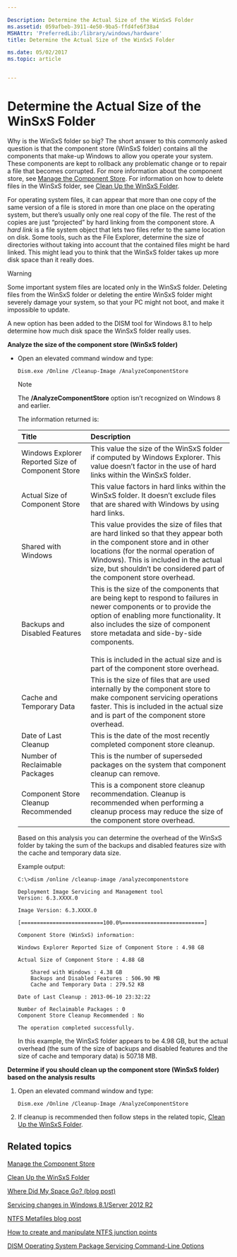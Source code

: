 ```yaml
---

Description: Determine the Actual Size of the WinSxS Folder
ms.assetid: 059afbeb-3911-4e50-9ba5-ffd4fe6f38a4
MSHAttr: 'PreferredLib:/library/windows/hardware'
title: Determine the Actual Size of the WinSxS Folder

ms.date: 05/02/2017
ms.topic: article


---
```


# Determine the Actual Size of the WinSxS Folder


Why is the WinSxS folder so big? The short answer to this commonly asked question is that the component store (WinSxS folder) contains all the components that make-up Windows to allow you operate your system. These components are kept to rollback any problematic change or to repair a file that becomes corrupted. For more information about the component store, see [Manage the Component Store](manage-the-component-store.md). For information on how to delete files in the WinSxS folder, see [Clean Up the WinSxS Folder](clean-up-the-winsxs-folder.md).

For operating system files, it can appear that more than one copy of the same version of a file is stored in more than one place on the operating system, but there’s usually only one real copy of the file. The rest of the copies are just “projected” by hard linking from the component store. A *hard link* is a file system object that lets two files refer to the same location on disk. Some tools, such as the File Explorer, determine the size of directories without taking into account that the contained files might be hard linked. This might lead you to think that the WinSxS folder takes up more disk space than it really does.

> [!WARNING]
> Some important system files are located only in the WinSxS folder. Deleting files from the WinSxS folder or deleting the entire WinSxS folder might severely damage your system, so that your PC might not boot, and make it impossible to update.

A new option has been added to the DISM tool for Windows 8.1 to help determine how much disk space the WinSxS folder really uses.

**Analyze the size of the component store (WinSxS folder)**

-   Open an elevated command window and type:

    ```
    Dism.exe /Online /Cleanup-Image /AnalyzeComponentStore
    ```

    > [!NOTE]
    > The **/AnalyzeComponentStore** option isn’t recognized on Windows 8 and earlier.

    The information returned is:

    | Title                                             | Description                                                                                                                                                                                                                                                                                                                               |
    |:--------------------------------------------------|:------------------------------------------------------------------------------------------------------------------------------------------------------------------------------------------------------------------------------------------------------------------------------------------------------------------------------------------|
    | Windows Explorer Reported Size of Component Store | This value the size of the WinSxS folder if computed by Windows Explorer. This value doesn’t factor in the use of hard links within the WinSxS folder.                                                                                                                                                                                    |
    | Actual Size of Component Store                    | This value factors in hard links within the WinSxS folder. It doesn’t exclude files that are shared with Windows by using hard links.                                                                                                                                                                                                     |
    | Shared with Windows                               | This value provides the size of files that are hard linked so that they appear both in the component store and in other locations (for the normal operation of Windows). This is included in the actual size, but shouldn’t be considered part of the component store overhead.                                                           |
    | Backups and Disabled Features                     | This is the size of the components that are being kept to respond to failures in newer components or to provide the option of enabling more functionality. It also includes the size of component store metadata and side-by-side components. <br/><br/> This is included in the actual size and is part of the component store overhead. |
    | Cache and Temporary Data                          | This is the size of files that are used internally by the component store to make component servicing operations faster. This is included in the actual size and is part of the component store overhead.                                                                                                                                 |
    | Date of Last Cleanup                              | This is the date of the most recently completed component store cleanup.                                                                                                                                                                                                                                                                  |
    | Number of Reclaimable Packages                    | This is the number of superseded packages on the system that component cleanup can remove.                                                                                                                                                                                                                                                |
    | Component Store Cleanup Recommended               | This is a component store cleanup recommendation. Cleanup is recommended when performing a cleanup process may reduce the size of the component store overhead.                                                                                                                                                                           |

    Based on this analysis you can determine the overhead of the WinSxS folder by taking the sum of the backups and disabled features size with the cache and temporary data size.

    Example output:

    ```
    C:\>dism /online /cleanup-image /analyzecomponentstore

    Deployment Image Servicing and Management tool
    Version: 6.3.XXXX.0

    Image Version: 6.3.XXXX.0

    [==========================100.0%==========================]

    Component Store (WinSxS) information:

    Windows Explorer Reported Size of Component Store : 4.98 GB

    Actual Size of Component Store : 4.88 GB

        Shared with Windows : 4.38 GB
        Backups and Disabled Features : 506.90 MB
        Cache and Temporary Data : 279.52 KB

    Date of Last Cleanup : 2013-06-10 23:32:22

    Number of Reclaimable Packages : 0
    Component Store Cleanup Recommended : No

    The operation completed successfully.
    ```

    In this example, the WinSxS folder appears to be 4.98 GB, but the actual overhead (the sum of the size of backups and disabled features and the size of cache and temporary data) is 507.18 MB.

**Determine if you should clean up the component store (WinSxS folder) based on the analysis results**

1.  Open an elevated command window and type:

    ```
    Dism.exe /Online /Cleanup-Image /AnalyzeComponentStore
    ```

2.  If cleanup is recommended then follow steps in the related topic, [Clean Up the WinSxS Folder](clean-up-the-winsxs-folder.md).

## <span id="related_topics"></span>Related topics


[Manage the Component Store](manage-the-component-store.md)

[Clean Up the WinSxS Folder](clean-up-the-winsxs-folder.md)

[Where Did My Space Go? (blog post)](http://blogs.technet.com/b/askcore/archive/2013/03/01/where-did-my-space-go.aspx)

[Servicing changes in Windows 8.1/Server 2012 R2](http://blogs.technet.com/b/joscon/archive/2013/07/29/servicing-changes-in-windows-8-1-server-2012r2.aspx)

[NTFS Metafiles blog post](http://blogs.technet.com/b/askcore/archive/2009/12/30/ntfs-metafiles.aspx)

[How to create and manipulate NTFS junction points](http://support.microsoft.com/kb/205524)

[DISM Operating System Package Servicing Command-Line Options](dism-operating-system-package-servicing-command-line-options.md)
